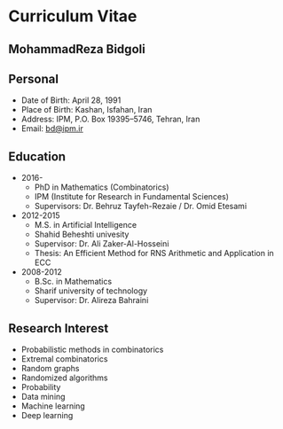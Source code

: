 # Curriculum Vitae
**MohammadReza Bidgoli**
-----------------



## Personal

- Date of Birth: April 28, 1991
- Place of Birth: Kashan, Isfahan, Iran
- Address: IPM, P.O. Box 19395–5746, Tehran, Iran
- Email: bd@ipm.ir

## Education

- 2016- 
  - PhD in Mathematics (Combinatorics)
  - IPM (Institute for Research in Fundamental Sciences)
  - Supervisors: Dr. Behruz Tayfeh-Rezaie / Dr. Omid Etesami
- 2012-2015 
  - M.S. in Artificial Intelligence
  - Shahid Beheshti univesity
  - Supervisor: Dr. Ali Zaker-Al-Hosseini
  - Thesis: An Efficient Method for RNS Arithmetic and Application in ECC
- 2008-2012 
  - B.Sc. in Mathematics
  - Sharif university of technology
  - Supervisor: Dr. Alireza Bahraini

## Research Interest

- Probabilistic methods in combinatorics
- Extremal combinatorics
- Random graphs
- Randomized algorithms
- Probability
- Data mining
- Machine learning
- Deep learning
